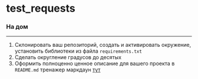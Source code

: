 # test_requests

### На дом
___

1. Склонировать ваш репозиторий, создать и активировать окружение, установить библиотеки из файла `requirements.txt`
2. Сделать округление градусов до десятых
3. Оформить полноценно ценное описание для вашего проекта в `README.md` тренажер маркдаун [тут](https://commonmark.org/)
